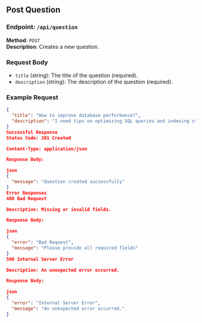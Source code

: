 ## Post Question

### Endpoint: `/api/question`
**Method**: `POST`  
**Description**: Creates a new question.

### Request Body
- `title` (string): The title of the question (required).
- `description` (string): The description of the question (required).

### Example Request
```json
{
  "title": "How to improve database performance?",
  "description": "I need tips on optimizing SQL queries and indexing strategies."
}
Successful Response
Status Code: 201 Created

Content-Type: application/json

Response Body:

json
{
  "message": "Question created successfully"
}
Error Responses
400 Bad Request

Description: Missing or invalid fields.

Response Body:

json
{
  "error": "Bad Request",
  "message": "Please provide all required fields"
}
500 Internal Server Error

Description: An unexpected error occurred.

Response Body:

json
{
  "error": "Internal Server Error",
  "message": "An unexpected error occurred."
}